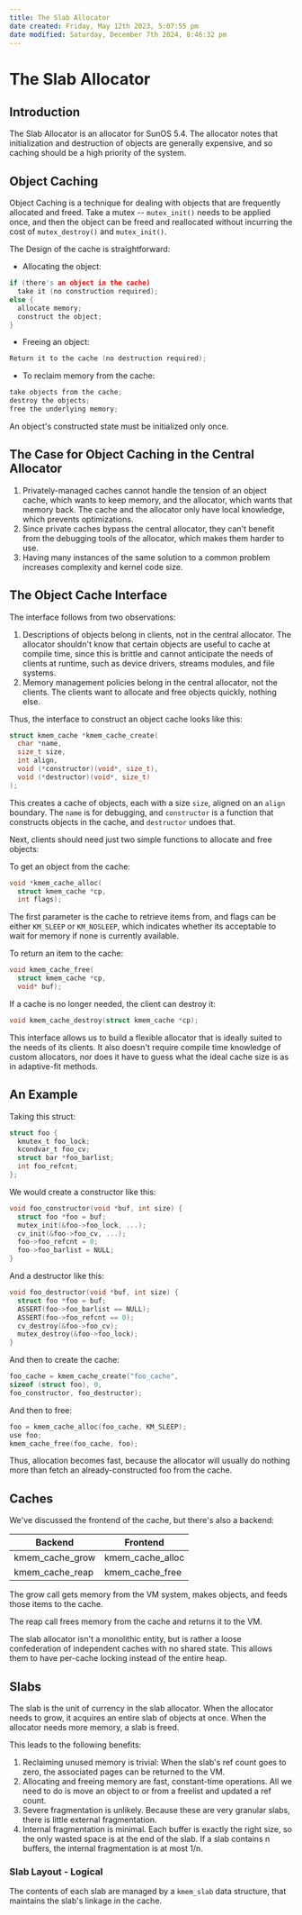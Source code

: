 ```yaml
---
title: The Slab Allocator
date created: Friday, May 12th 2023, 5:07:55 pm
date modified: Saturday, December 7th 2024, 8:46:32 pm
---
```


# The Slab Allocator
## Introduction

The Slab Allocator is an allocator for SunOS 5.4. The allocator notes
that initialization and destruction of objects are generally expensive,
and so caching should be a high priority of the system.

## Object Caching

Object Caching is a technique for dealing with objects that are
frequently allocated and freed. Take a mutex -- `mutex_init()` needs to
be applied once, and then the object can be freed and reallocated
without incurring the cost of `mutex_destroy()` and `mutex_init()`.

The Design of the cache is straightforward:

- Allocating the object:

```c 
if (there's an object in the cache)
  take it (no construction required);
else {
  allocate memory;
  construct the object;
}
```

- Freeing an object:

```c 
Return it to the cache (no destruction required);
```

- To reclaim memory from the cache:

```c 
take objects from the cache;
destroy the objects;
free the underlying memory;
```

An object's constructed state must be initialized only once.

## The Case for Object Caching in the Central Allocator

1. Privately-managed caches cannot handle the tension of an object
   cache, which wants to keep memory, and the allocator, which wants
   that memory back. The cache and the allocator only have local
   knowledge, which prevents optimizations.
2. Since private caches bypass the central allocator, they can't benefit
   from the debugging tools of the allocator, which makes them harder to
   use.
3. Having many instances of the same solution to a common problem
   increases complexity and kernel code size.

## The Object Cache Interface

The interface follows from two observations:

1. Descriptions of objects belong in clients, not in the central
   allocator. The allocator shouldn't know that certain objects are
   useful to cache at compile time, since this is brittle and cannot
   anticipate the needs of clients at runtime, such as device drivers,
   streams modules, and file systems.
2. Memory management policies belong in the central allocator, not the
   clients. The clients want to allocate and free objects quickly,
   nothing else.

Thus, the interface to construct an object cache looks like this:

```c 
struct kmem_cache *kmem_cache_create(
  char *name,
  size_t size,
  int align,
  void (*constructor)(void*, size_t),
  void (*destructor)(void*, size_t)
);
```

This creates a cache of objects, each with a size `size`, aligned on an
`align` boundary. The `name` is for debugging, and `constructor` is a
function that constructs objects in the cache, and `destructor` undoes
that.

Next, clients should need just two simple functions to allocate and free
objects:

To get an object from the cache:

```c 
void *kmem_cache_alloc(
  struct kmem_cache *cp,
  int flags);
```

The first parameter is the cache to retrieve items from, and flags can
be either `KM_SLEEP` or `KM_NOSLEEP`, which indicates whether its
acceptable to wait for memory if none is currently available.

To return an item to the cache:

```c 
void kmem_cache_free(
  struct kmem_cache *cp,
  void* buf);
```

If a cache is no longer needed, the client can destroy it:

```c 
void kmem_cache_destroy(struct kmem_cache *cp);
```

This interface allows us to build a flexible allocator that is ideally
suited to the needs of its clients. It also doesn't require compile time
knowledge of custom allocators, nor does it have to guess what the ideal
cache size is as in adaptive-fit methods.

## An Example

Taking this struct:

```c 
struct foo {
  kmutex_t foo_lock;
  kcondvar_t foo_cv;
  struct bar *foo_barlist;
  int foo_refcnt;
};
```

We would create a constructor like this:

```c 
void foo_constructor(void *buf, int size) {
  struct foo *foo = buf;
  mutex_init(&foo->foo_lock, ...);
  cv_init(&foo->foo_cv, ...);
  foo->foo_refcnt = 0;
  foo->foo_barlist = NULL;
}
```

And a destructor like this:

```c 
void foo_destructor(void *buf, int size) {
  struct foo *foo = buf;
  ASSERT(foo->foo_barlist == NULL);
  ASSERT(foo->foo_refcnt == 0);
  cv_destroy(&foo->foo_cv);
  mutex_destroy(&foo->foo_lock);
}
```

And then to create the cache:

```c 
foo_cache = kmem_cache_create("foo_cache",
sizeof (struct foo), 0,
foo_constructor, foo_destructor);
```

And then to free:

```c 
foo = kmem_cache_alloc(foo_cache, KM_SLEEP);
use foo;
kmem_cache_free(foo_cache, foo);
```

Thus, allocation becomes fast, because the allocator will usually do
nothing more than fetch an already-constructed foo from the cache.

## Caches

We've discussed the frontend of the cache, but there's also a backend:

| Backend         | Frontend         |
|-----------------|------------------|
| kmem_cache_grow | kmem_cache_alloc |
| kmem_cache_reap | kmem_cache_free  |

The grow call gets memory from the VM system, makes objects, and feeds
those items to the cache.

The reap call frees memory from the cache and returns it to the VM.

The slab allocator isn't a monolithic entity, but is rather a loose
confederation of independent caches with no shared state. This allows
them to have per-cache locking instead of the entire heap.

## Slabs

The slab is the unit of currency in the slab allocator. When the
allocator needs to grow, it acquires an entire slab of objects at once.
When the allocator needs more memory, a slab is freed.

This leads to the following benefits:

1. Reclaiming unused memory is trivial: When the slab's ref count goes
   to zero, the associated pages can be returned to the VM.
2. Allocating and freeing memory are fast, constant-time operations. All
   we need to do is move an object to or from a freelist and updated a
   ref count.
3. Severe fragmentation is unlikely. Because these are very granular
   slabs, there is little external fragmentation. 
4. Internal fragmentation is minimal. Each buffer is exactly the right
   size, so the only wasted space is at the end of the slab. If a slab
   contains n buffers, the internal fragmentation is at most 1/n.

### Slab Layout - Logical

The contents of each slab are managed by a `kmem_slab` data structure,
that maintains the slab's linkage in the cache. 
